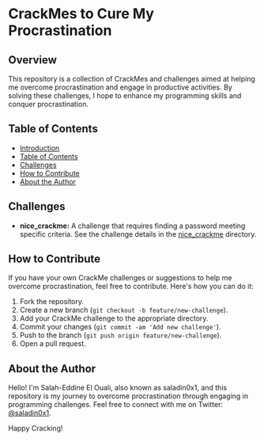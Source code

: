 # CrackMes to Cure My Procrastination

## Overview

This repository is a collection of CrackMes and challenges aimed at helping me overcome procrastination and engage in productive activities. By solving these challenges, I hope to enhance my programming skills and conquer procrastination.

## Table of Contents

- [Introduction](#crackmes-to-cure-my-procrastination)
- [Table of Contents](#table-of-contents)
- [Challenges](#challenges)
- [How to Contribute](#how-to-contribute)
- [About the Author](#about-the-author)

## Challenges

- **nice_crackme:** A challenge that requires finding a password meeting specific criteria. See the challenge details in the [nice_crackme](nice_crackme/) directory.

<!-- Add more challenges and descriptions as you create them -->

## How to Contribute

If you have your own CrackMe challenges or suggestions to help me overcome procrastination, feel free to contribute. Here's how you can do it:

1. Fork the repository.
2. Create a new branch (`git checkout -b feature/new-challenge`).
3. Add your CrackMe challenge to the appropriate directory.
4. Commit your changes (`git commit -am 'Add new challenge'`).
5. Push to the branch (`git push origin feature/new-challenge`).
6. Open a pull request.

## About the Author

Hello! I'm Salah-Eddine El Ouali, also known as saladin0x1, 
and this repository is my journey to overcome procrastination through engaging in programming challenges.
Feel free to connect with me on Twitter: [@saladin0x1](https://twitter.com/selouali01).

Happy Cracking!

